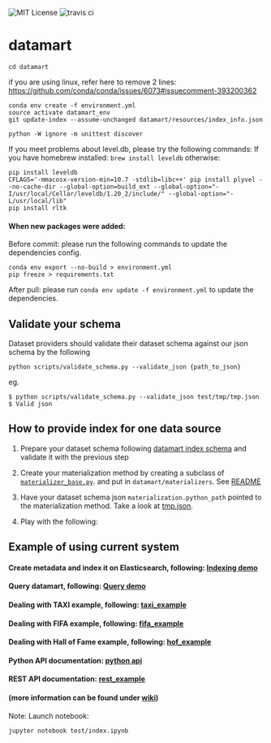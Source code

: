 ![MIT License](https://img.shields.io/badge/license-MIT-blue.svg) ![travis ci](https://travis-ci.org/usc-isi-i2/etk.svg?branch=master)

# datamart

```commandline
cd datamart
```

if you are using linux, refer here to remove 2 lines:
https://github.com/conda/conda/issues/6073#issuecomment-393200362

```
conda env create -f environment.yml
source activate datamart_env
git update-index --assume-unchanged datamart/resources/index_info.json

python -W ignore -m unittest discover
```

If you meet problems about level.db, please try the following commands:
If you have homebrew installed: `brew install leveldb`
otherwise:
```
pip install leveldb
CFLAGS='-mmacosx-version-min=10.7 -stdlib=libc++' pip install plyvel --no-cache-dir --global-option=build_ext --global-option="-I/usr/local/Cellar/leveldb/1.20_2/include/" --global-option="-L/usr/local/lib"
pip install rltk
```

#### When new packages were added:

Before commit: please run the following commands to update the dependencies config.
```
conda env export --no-build > environment.yml
pip freeze > requirements.txt
```
After pull: please run `conda env update -f environment.yml` to update the dependencies.


## Validate your schema
Dataset providers should validate their dataset schema against our json schema by the following
```commandline
python scripts/validate_schema.py --validate_json {path_to_json}
```
eg.
```commandline
$ python scripts/validate_schema.py --validate_json test/tmp/tmp.json
$ Valid json
```

## How to provide index for one data source

1. Prepare your dataset schema following [datamart index schema](https://paper.dropbox.com/doc/Datamart-Index-Schema--ARZ9ANxCYpvOOfTKxXGE9MI1Ag-0Uu03rDIUCttwS0x9GLCq)
 and validate it with the previous step

2. Create your materialization method by creating a subclass of [`materializer_base.py`](./datamart/materializers/materializer_base.py).
and put in `datamart/materializers`. See [README](./datamart/materializers/README.MD)

3. Have your dataset schema json `materialization.python_path` pointed to the materialization method. 
Take a look at [tmp.json](example/tmp/tmp.json#L10).

4. Play with the following:

## Example of using current system

#### Create metadata and index it on Elasticsearch, following: [Indexing demo](example/index.ipynb)
#### Query datamart, following: [Query demo](example/query_by_json.ipynb)
#### Dealing with TAXI example, following: [taxi_example](example/taxi_example/taxi_example.ipynb)
#### Dealing with FIFA example, following: [fifa_example](example/fifa_example/fifa_example.ipynb)
#### Dealing with Hall of Fame example, following: [hof_example](example/hof_example/hof_example.ipynb)

#### Python API documentation: [python api](datamart/README.md)
#### REST API documentation: [rest_example](example/rest_example/example.md)

#### (more information can be found under [wiki](https://datadrivendiscovery.org/wiki/display/work/Data+augmentation+working+group))

Note: Launch notebook: 
```
jupyter notebook test/index.ipynb
```
